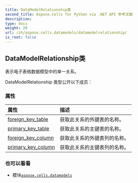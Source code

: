 ```yaml
---
title: DataModelRelationship类
second_title: Aspose.Cells for Python via .NET API 参考文献
description:
type: docs
weight: 20
url: /zh/aspose.cells.datamodels/datamodelrelationship/
is_root: false
---
```

## DataModelRelationship类
表示电子表格数据模型中的单一关系。



DataModelRelationship 类型公开以下成员：

### 属性
|属性|描述|
| :- | :- |
| [foreign_key_table](/cells/python-net/zh/aspose.cells.datamodels/datamodelrelationship/foreign_key_table) |获取此关系的外键表的名称。|
| [primary_key_table](/cells/python-net/zh/aspose.cells.datamodels/datamodelrelationship/primary_key_table) |获取此关系的主键表的名称。|
| [foreign_key_column](/cells/python-net/zh/aspose.cells.datamodels/datamodelrelationship/foreign_key_column) |获取此关系的外键表列的名称。|
| [primary_key_column](/cells/python-net/zh/aspose.cells.datamodels/datamodelrelationship/primary_key_column) |获取此关系的主键表列的名称。|



### 也可以看看
* 模块[`aspose.cells.datamodels`](..)
